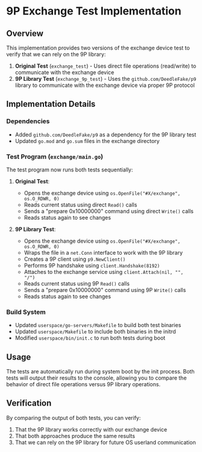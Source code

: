 # 9P Exchange Test Implementation

## Overview

This implementation provides two versions of the exchange device test to verify that we can rely on the 9P library:

1. **Original Test** (`exchange_test`) - Uses direct file operations (read/write) to communicate with the exchange device
2. **9P Library Test** (`exchange_9p_test`) - Uses the `github.com/DeedleFake/p9` library to communicate with the exchange device via proper 9P protocol

## Implementation Details

### Dependencies

- Added `github.com/DeedleFake/p9` as a dependency for the 9P library test
- Updated `go.mod` and `go.sum` files in the exchange directory

### Test Program (`exchange/main.go`)

The test program now runs both tests sequentially:

1. **Original Test**:
   - Opens the exchange device using `os.OpenFile("#X/exchange", os.O_RDWR, 0)`
   - Reads current status using direct `Read()` calls
   - Sends a "prepare 0x10000000" command using direct `Write()` calls
   - Reads status again to see changes

2. **9P Library Test**:
   - Opens the exchange device using `os.OpenFile("#X/exchange", os.O_RDWR, 0)`
   - Wraps the file in a `net.Conn` interface to work with the 9P library
   - Creates a 9P client using `p9.NewClient()`
   - Performs 9P handshake using `client.Handshake(8192)`
   - Attaches to the exchange service using `client.Attach(nil, "", "/")`
   - Reads current status using 9P `Read()` calls
   - Sends a "prepare 0x10000000" command using 9P `Write()` calls
   - Reads status again to see changes

### Build System

- Updated `userspace/go-servers/Makefile` to build both test binaries
- Updated `userspace/Makefile` to include both binaries in the initrd
- Modified `userspace/bin/init.c` to run both tests during boot

## Usage

The tests are automatically run during system boot by the init process. Both tests will output their results to the console, allowing you to compare the behavior of direct file operations versus 9P library operations.

## Verification

By comparing the output of both tests, you can verify:
1. That the 9P library works correctly with our exchange device
2. That both approaches produce the same results
3. That we can rely on the 9P library for future OS userland communication